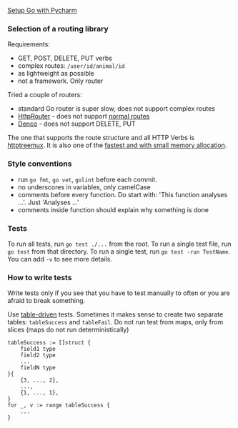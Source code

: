 [Setup Go with Pycharm](http://stackoverflow.com/a/37698196/1090562)

### Selection of a routing library

Requirements:
 
 - GET, POST, DELETE, PUT verbs
 - complex routes: `/user/id/animal/id`
 - as lightweight as possible
 - not a framework. Only router

Tried a couple of routers:
 
 - standard Go router is super slow, does not support complex routes
 - [HttpRouter](https://github.com/julienschmidt/httprouter) - does not support 
 [normal routes](https://github.com/julienschmidt/httprouter/issues/12)
 - [Denco](https://github.com/naoina/denco) - does not support DELETE, PUT

The one that supports the route structure and all HTTP Verbs is 
[httptreemux](https://github.com/dimfeld/httptreemux). It is also one of the [fastest and with 
small memory allocation](https://github.com/dimfeld/go-http-routing-benchmark).

### Style conventions

 - run `go fmt`, `go vet`, `golint` before each commit.
 - no underscores in variables, only camelCase
 - comments before every function. Do start with: 'This function analyses ...'. Just 'Analyses ...' 
 - comments inside function should explain why something is done

###  Tests

To run all tests, run `go test ./...` from the root. To run a single test file, run `go test` from
that directory. To run a single test, run `go test -run TestName`. You can add `-v` to see more details. 

### How to write tests

Write tests only if you see that you have to test manually to often or you are afraid to break something.

Use [table-driven](https://github.com/golang/go/wiki/TableDrivenTests) tests. Sometimes it makes 
sense to create two separate tables: `tableSuccess` and `tableFail`. Do not run test from maps, only
from slices (maps do not run deterministically)

    tableSuccess := []struct {
		field1 type
		field2 type
		...
		fieldN type
	}{
		{3, ..., 2},
		...,
		{1, ..., 1},
	}
	for _, v := range tableSuccess {
	    ...
	}
